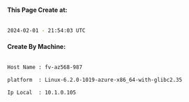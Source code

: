 
   
#### This Page Create at:

```bash

2024-02-01 - 21:54:03 UTC

```

#### Create By Machine:

```bash

Host Name : fv-az568-987

platform  : Linux-6.2.0-1019-azure-x86_64-with-glibc2.35

Ip Local  : 10.1.0.105

```

